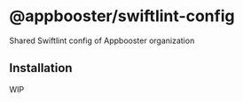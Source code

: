 # @appbooster/swiftlint-config

Shared Swiftlint config of Appbooster organization

## Installation

WIP
